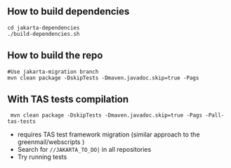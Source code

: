 ## How to build dependencies
```shell
cd jakarta-dependencies
./build-dependencies.sh
```

## How to build the repo
```shell
#Use jakarta-migration branch
mvn clean package -DskipTests -Dmaven.javadoc.skip=true -Pags
```

## With TAS tests compilation
```shell
 mvn clean package -DskipTests -Dmaven.javadoc.skip=true -Pags -Pall-tas-tests
```
* requires TAS test framework migration (similar approach to the greenmail/webscripts )
* Search for `//JAKARTA_TO_DO|` in all repositories
* Try running tests